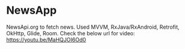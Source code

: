# NewsApp
NewsApi.org to fetch news. Used MVVM, RxJava/RxAndroid, Retrofit, OkHttp, Glide, Room.
Check the below url for video:
https://youtu.be/MaHQJOI6Od0
